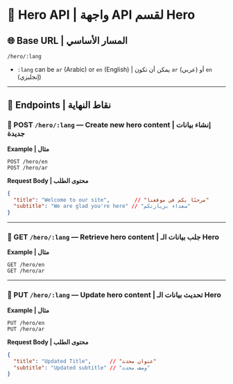 # 📘 Hero API | واجهة API لقسم Hero

## 🌐 Base URL | المسار الأساسي
```
/hero/:lang
```
- `:lang` can be `ar` (Arabic) or `en` (English) | يمكن أن تكون `ar` (عربي) أو `en` (إنجليزي)

---

## 📝 Endpoints | نقاط النهاية

### 🔹 POST `/hero/:lang` — Create new hero content | إنشاء بيانات جديدة

**Example | مثال**
```
POST /hero/en
POST /hero/ar
```

**Request Body | محتوى الطلب**
```json
{
  "title": "Welcome to our site",        // "مرحبًا بكم في موقعنا"
  "subtitle": "We are glad you're here" // "سعداء بزيارتكم"
}
```

---

### 🔹 GET `/hero/:lang` — Retrieve hero content | جلب بيانات الـ Hero

**Example | مثال**
```
GET /hero/en
GET /hero/ar
```

---

### 🔹 PUT `/hero/:lang` — Update hero content | تحديث بيانات الـ Hero

**Example | مثال**
```
PUT /hero/en
PUT /hero/ar
```

**Request Body | محتوى الطلب**
```json
{
  "title": "Updated Title",      // "عنوان محدث"
  "subtitle": "Updated subtitle" // "وصف محدث"
}
```